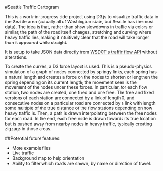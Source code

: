 #Seattle Traffic Cartogram

This is a work-in-progress side project using D3.js to visualize traffic data
in the Seattle area (actually all of Washington state, but Seattle has the most data).
The idea is that, rather than show slowdowns in traffic via colors or similar,
the path of the road itself changes, stretching and curving where heavy traffic lies,
making it intuitively clear that the road will take longer than it appeared while straight.

It is setup to take JSON data directly from [WSDOT's traffic flow API](http://wsdot.com/traffic/api/) without alterations.

To create the curves, a D3 force layout is used. This is a pseudo-physics simulation
of a graph of nodes connected by springy links, each spring has a natural length
and creates a force on the nodes to shorten or lengthen the spring depending on
its current length; the movement seen is the movement of the nodes under these forces.
In particular, for each flow station, two nodes are created, one fixed and one free.
The free and fixed versions of each station are connected by a link of length 0, and consecutive
nodes on a particular road are connected by a link with length some multiple of the true distance
of the flow stations depending on how heavy traffic is. Then, a path is drawn interpolating
between the free nodes for each road. In the end, each free node is drawn towards its true
location but is pushed away from nearby nodes in heavy traffic, typically creating zigzags
in those areas.

##Potential future features:
 * More example files
 * Live traffic
 * Background map to help orientation
 * Ability to filter which roads are shown, by name or direction of travel.